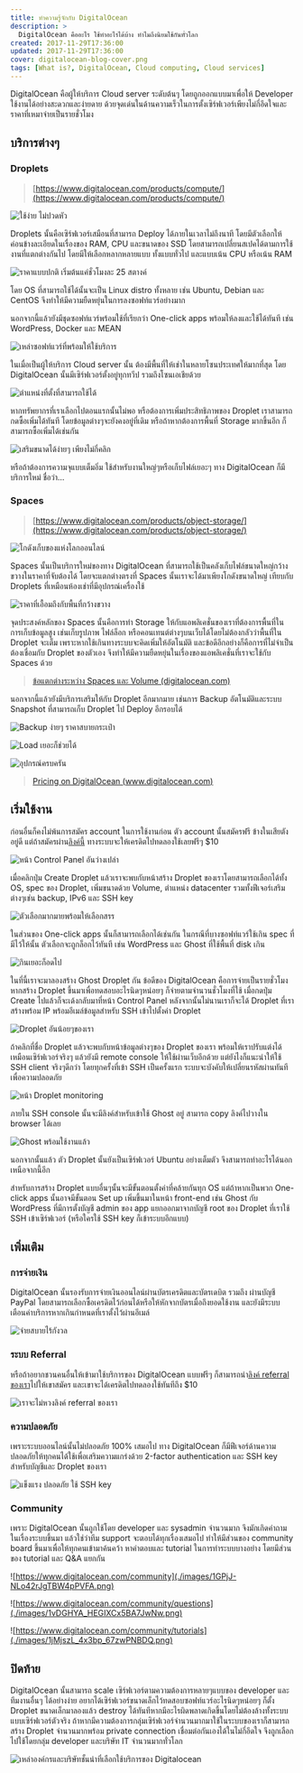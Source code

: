 ```yaml
---
title: ทำความรู้จักกับ DigitalOcean
description: >
  DigitalOcean คืออะไร ใช้ทำอะไรได้บ้าง ทำไมถึงนิยมใช้กันทั่วโลก
created: 2017-11-29T17:36:00
updated: 2017-11-29T17:36:00
cover: digitalocean-blog-cover.png
tags: [What is?, DigitalOcean, Cloud computing, Cloud services]
---
```


DigitalOcean คือผู้ให้บริการ Cloud server ระดับต้นๆ โดยถูกออกแบบมาเพื่อให้ Developer ใช้งานได้อย่างสะดวกและง่ายดาย ด้วยจุดเด่นในด้านความเร็วในการตั้งเซิร์ฟเวอร์เพียงไม่กี่อึดใจและราคาที่เหมาจ่ายเป็นรายชั่วโมง

## บริการต่างๆ

### Droplets

> [https://www.digitalocean.com/products/compute/](https://www.digitalocean.com/products/compute/)

![ใช้ง่าย ไม่ปวดหัว](./images/1un30drRALetnQRCskznscw.png)

Droplets นั้นคือเซิร์ฟเวอร์เสมือนที่สามารถ Deploy ได้ภายในเวลาไม่ถึงนาที โดยมีตัวเลือกให้ค่อนข้างละเอียดในเรื่องของ RAM, CPU และขนาดของ SSD โดยสามารถเปลี่ยนสเปคได้ตามการใช้งานที่แตกต่างกันไป โดยมีให้เลือกหลากหลายแบบ ทั้งแบบทั่วไป และแบบเน้น CPU หรือเน้น RAM

![ราคาแบบปกติ เริ่มต้นแค่ชั่วโมงละ 25 สตางค์](./images/1-OXbdkU3z4csNWReLTnc7g.png)

โดย OS ที่สามารถใช้ได้นั้นจะเป็น Linux distro ทั้งหลาย เช่น Ubuntu, Debian และ CentOS จึงทำให้มีความยืดหยุ่นในการลงซอฟท์แวร์อย่างมาก

นอกจากนี้แล้วยังมีชุดซอฟท์แวร์พร้อมใช้ที่เรียกว่า One-click apps พร้อมให้ลงและใช้ได้ทันที เช่น WordPress, Docker และ MEAN

![เหล่าซอฟท์แวร์ที่พร้อมให้ใช้บริการ](./images/1JJJWVrrxM86xX54pDoxz_g.png)

ในเมื่อเป็นผู้ให้บริการ Cloud server นั้น ต้องมีพื้นที่ให้เช่าในหลายโซนประเทศให้มากที่สุด โดย DigitalOcean นั้นมีเซิร์ฟเวอร์ตั้งอยู่ทุกทวีป รวมถึงโซนเอเชียด้วย

![ตำแหน่งที่ตั้งที่สามารถใช้ได้](./images/1xwTJHoV7z3kL3Y-QaYdz8w.png)

หากทรัพยากรที่เราเลือกไปตอนแรกนั้นไม่พอ หรือต้องการเพิ่มประสิทธิภาพของ Droplet เราสามารถกดซื้อเพิ่มได้ทันที โดยข้อมูลต่างๆจะยังคงอยู่ที่เดิม หรือถ้าหากต้องการพื้นที่ Storage มากขึ้นอีก ก็สามารถซื้อเพิ่มได้เช่นกัน

![เสริมขนาดได้ง่ายๆ เพียงไม่กี่คลิก](./images/1MS9LhMQr5qsd9LdzLj3fPA.png)

หรือถ้าต้องการความจุแบบเต็มอิ่ม ใช้สำหรับงานใหญ่ๆหรือเก็บไฟล์เยอะๆ ทาง DigitalOcean ก็มีบริการใหม่ ชื่อว่า…

### Spaces

> [https://www.digitalocean.com/products/object-storage/](https://www.digitalocean.com/products/object-storage/)

![โกดังเก็บของแห่งโลกออนไลน์](./images/1NdriYEIQA8NDpxuibucPHQ.png)

Spaces นั้นเป็นบริการใหม่ของทาง DigitalOcean ที่สามารถใช้เป็นคลังเก็บไฟล์ขนาดใหญ่กว้างขวางในราคาที่จับต้องได้ โดยจะแตกต่างตรงที่ Spaces นั้นเราจะได้มาเพียงโกดังขนาดใหญ่ เทียบกับ Droplets ที่เหมือนห้องเช่าที่มีอุปกรณ์เครื่องใช้

![ราคาที่เอื้อมถึงกับพื้นที่กว้างขวาง](./images/1fbTyn1c2cavwPomDDkv_pg.png)

จุดประสงค์หลักของ Spaces นั้นคือการทำ Storage ให้กับแอพลิเคชั่นของเราที่ต้องการพื้นที่ในการเก็บข้อมูลสูง เช่นเก็บรูปภาพ ไฟล์ล็อก หรือคอนเทนต์ต่างๆบนเว็บได้โดยไม่ต้องกลัวว่าพื้นที่ใน Droplet จะเต็ม เพราะหากใช้เกินทางระบบจะคิดเพิ่มให้อัตโนมัติ และข้อดีอีกอย่างก็คือการที่ไม่จำเป็นต้องเชื่อมกับ Droplet ของตัวเอง จึงทำให้มีความยืดหยุ่นในเรื่องของแอพลิเคชั่นที่เราจะใช้กับ Spaces ด้วย

> [ข้อแตกต่างระหว่าง Spaces และ Volume (digitalocean.com)](https://www.digitalocean.com/community/tutorials/object-storage-vs-block-storage-services)

นอกจากนี้แล้วยังมีบริการเสริมให้กับ Droplet อีกมากมาย เช่นการ Backup อัตโนมัติและระบบ Snapshot ที่สามารถเก็บ Droplet ไป Deploy อีกรอบได้

![Backup ง่ายๆ ราคาสบายกระเป๋า](./images/1o0SdHU5d32sWnWJmdkJmwQ.png)

![Load เยอะก็ช่วยได้](./images/1rpoqsQbTlKci5gHLg2ngMg.png)

![อุปกรณ์ครบครัน](./images/1m6XTx6ar_WjcIMYZiaEy7w.png)

>[Pricing on DigitalOcean (www.digitalocean.com)](https://www.digitalocean.com/pricing/)

## เริ่มใช้งาน

ก่อนอื่นก็คงไม่พ้นการสมัคร account ในการใช้งานก่อน ตัว account นั้นสมัครฟรี ข้างในเสียตังอยู่ดี แต่ถ้าสมัครผ่าน[ลิงค์นี้](https://m.do.co/c/ce13f779b449) ทางระบบจะให้เครดิตไปทดลองใช้เลยฟรีๆ $10

![หน้า Control Panel อันว่างเปล่า](./images/1ZaNvhIw2GazoKANFYWfCag.png)

เมื่อคลิกปุ่ม Create Droplet แล้วเราจะพบกับหน้าสร้าง Droplet ของเราโดยสามารถเลือกได้ทั้ง OS, spec ของ Droplet, เพิ่มขนาดด้วย Volume, ตำแหน่ง datacenter รวมทั้งฟีเจอร์เสริมต่างๆเช่น backup, IPv6 และ SSH key

![ตัวเลือกมากมายพร้อมให้เลือกสรร](./images/18UXfns711nKWobDq5Ts8Iw.png)

ในส่วนของ One-click apps นั้นก็สามารถเลือกได้เช่นกัน ในกรณีที่บางซอฟท์แวร์ใช้เกิน spec ที่มีไว้ให้นั้น ตัวเลือกจะถูกล็อกไว้ทันที เช่น WordPress และ Ghost ที่ใช้พื้นที่ disk เกิน

![กินเยอะก็อดไป](./images/1dWpnX2Rf7MYD8q9RB2f9MQ.png)

ในที่นี้เราจะมาลองสร้าง Ghost Droplet กัน ข้อดีของ DigitalOcean คือการจ่ายเป็นรายชั่วโมง หากสร้าง Droplet ขึ้นมาเพื่อทดสอบอะไรนิดๆหน่อยๆ ก็จ่ายตามจำนวนชั่วโมงที่ใช้ เมื่อกดปุ่ม Create ไปแล้วก็จะเด้งกลับมาที่หน้า Control Panel หลังจากนั้นไม่นานเราก็จะได้ Droplet ที่เราสร้างพร้อม IP พร้อมอีเมล์ข้อมูลสำหรับ SSH เข้าไปตั้งค่า Droplet

![Droplet อันน้อยๆของเรา](./images/1YZRiWuFdtw4Tbeg1By_icg.png)

ถ้าคลิกที่ชื่อ Droplet แล้วจะพบกับหน้าข้อมูลต่างๆของ Droplet ของเรา พร้อมให้เราปรับแต่งได้เหมือนเซิร์ฟเวอร์จริงๆ แล้วยังมี remote console ให้ใช้ผ่านเว็บอีกด้วย แต่ยังไงก็แนะนำให้ใช้ SSH client จริงๆดีกว่า โดยทุกครั้งที่เข้า SSH เป็นครั้งแรก ระบบจะบังคับให้เปลี่ยนรหัสผ่านทันทีเพื่อความปลอดภัย

![หน้า Droplet monitoring](./images/1IDq8ZN7UI5ba4tfiv1x3-Q.png)

ภายใน SSH console นั้นจะมีลิงค์สำหรับเข้าใช้ Ghost อยู่ สามารถ copy ลิงค์ไปวางใน browser ได้เลย

![Ghost พร้อมใช้งานแล้ว](./images/1FSAOqbTzC-Ko4L5Q8Nli3w.png)

นอกจากนั้นแล้ว ตัว Droplet นั้นยังเป็นเซิร์ฟเวอร์ Ubuntu อย่างเต็มตัว จึงสามารถทำอะไรได้นอกเหนือจากนี้อีก

สำหรับการสร้าง Droplet แบบอื่นๆนั้นจะมีขั้นตอนตั้งค่าที่คล้ายกันทุก OS่ แต่ถ้าหากเป็นพวก One-click apps นั้นอาจมีขั้นตอน Set up เพิ่มขึ้นมาในหน้า front-end เช่น Ghost กับ WordPress ที่มีการตั้งบัญชี admin ของ app แยกออกมาจากบัญชี root ของ Droplet ที่เราใช้ SSH เข้าเซิร์ฟเวอร์ (หรือใครใช้ SSH key ก็เข้าระบบอีกแบบ)

## เพิ่มเติม

### การจ่ายเงิน

DigitalOcean นั้นรองรับการจ่ายเงินออนไลน์ผ่านบัตรเครดิตและบัตรเดบิต รวมถึง ผ่านบัญชี PayPal โดยสามารถเลือกซื้อเครดิตไว้ก่อนได้หรือให้หักจากบัตรเมื่อถึงยอดใช้งาน และยังมีระบบเตือนค่าบริการหากเกินกำหนดที่เราตั้งไว้ผ่านอีเมล์

![จ่ายสบายไร้กังวล](./images/1Drs8rUmfd09lQHG1mAfX1g.png)

### ระบบ Referral

หรือถ้าอยากชวนคนอื่นให้เข้ามาใช้บริการของ DigitalOcean แบบฟรีๆ ก็สามารถนำ[ลิงค์ referral ของเรา](https://m.do.co/c/ce13f779b449)ไปให้เขาสมัคร และเขาจะได้เครดิตไปทดลองใช้ทันทีถึง $10

![เราจะไม่หวงลิงค์ referral ของเรา](./images/1YqNkQ2QxHZ_lrihc-2y1Gg.png)

### ความปลอดภัย

เพราะระบบออนไลน์นั้นไม่ปลอดภัย 100% เสมอไป ทาง DigitalOcean ก็มีฟีเจอร์ด้านความปลอดภัยให้ทุกคนได้ใช้เพื่อเสริมความแกร่งด้วย 2-factor authentication และ SSH key สำหรับบัญชีและ Droplet ของเรา

![แข็งแรง ปลอดภัย ใช้ SSH key](./images/1b1oDRoNEz1t7-ALAl2Y86g.png)

### Community

เพราะ DigitalOcean นั้นถูกใช้โดย developer และ sysadmin จำนวนมาก จึงมักเกิดคำถามในเรื่องระบบขึ้นมา แล้วใช่ว่าทีม support จะตอบได้ทุกเรื่องเสมอไป ทำให้มีส่วนของ community board ขึ้นมาเพื่อให้ทุกคนเข้ามาค้นคว้า หาคำตอบและ tutorial ในการทำระบบบางอย่าง โดยมีส่วนของ tutorial และ Q&A แยกกัน

![https://www.digitalocean.com/community](./images/1GPjJ-NLo42rJgTBW4pPVFA.png)

![https://www.digitalocean.com/community/questions](./images/1vDGHYA_HEGIXCx5BA7JwNw.png)

![https://www.digitalocean.com/community/tutorials](./images/1jMjszL_4x3bp_67zwPNBDQ.png)

## ปิดท้าย

DigitalOcean นั้นสามารถ scale เซิร์ฟเวอร์ตามความต้องการหลายๆแบบของ developer และทีมงานอื่นๆ ได้อย่างง่าย อยากได้เซิร์ฟเวอร์ขนาดเล็กไว้ทดสอบซอฟท์แวร์อะไรนิดๆหน่อยๆ ก็ตั้ง Droplet ขนาดเล็กมาลองแล้ว destroy ได้ทันทีหากมีอะไรผิดพลาดเกิดขึ้นโดยไม่ต้องล้างทั้งระบบแบบเซิร์ฟเวอร์ตัวจริง ถ้าหากมีความต้องการกลุ่มเซิร์ฟเวอร์จำนวนมากมาใช้ในระบบของเราก็สามารถสร้าง Droplet จำนวนมากพร้อม private connection เชื่อมต่อกันเองได้ในไม่กี่อึดใจ จึงถูกเลือกไปใช้โดยกลุ่ม developer และบริษัท IT จำนวนมากทั่วโลก

![เหล่าองค์กรและบริษัทชั้นนำที่เลือกใช้บริการของ Digitalocean](./images/1Jn8iYZfmTtSHEzBuJeJbtA.png)
